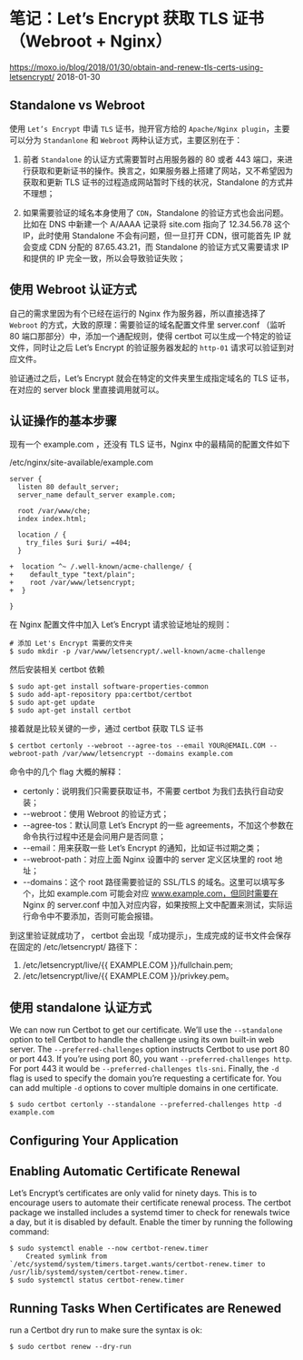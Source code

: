 笔记：Let’s Encrypt 获取 TLS 证书（Webroot + Nginx）
===

https://moxo.io/blog/2018/01/30/obtain-and-renew-tls-certs-using-letsencrypt/
2018-01-30

## Standalone vs Webroot

使用 `Let’s Encrypt` 申请 `TLS` 证书，抛开官方给的 `Apache/Nginx plugin`，主要可以分为 `Standanlone` 和 `Webroot` 两种认证方式，主要区别在于：

1. 前者 `Standalone` 的认证方式需要暂时占用服务器的 80 或者 443 端口，来进行获取和更新证书的操作。换言之，如果服务器上搭建了网站，又不希望因为获取和更新 TLS 证书的过程造成网站暂时下线的状况，Standalone 的方式并不理想；

2. 如果需要验证的域名本身使用了 `CDN`，Standalone 的验证方式也会出问题。比如在 DNS 中新建一个 A/AAAA 记录将 site.com 指向了 12.34.56.78 这个 IP，此时使用 Standalone 不会有问题，但一旦打开 CDN，很可能首先 IP 就会变成 CDN 分配的 87.65.43.21，而 Standalone 的验证方式又需要请求 IP 和提供的 IP 完全一致，所以会导致验证失败；

## 使用 Webroot 认证方式

自己的需求里因为有个已经在运行的 Nginx 作为服务器，所以直接选择了 `Webroot` 的方式，大致的原理：需要验证的域名配置文件里 server.conf （监听 80 端口那部分）中，添加一个通配规则，使得 certbot 可以生成一个特定的验证文件，同时让之后 Let’s Encrypt 的验证服务器发起的 `http-01` 请求可以验证到对应文件。

验证通过之后，Let’s Encrypt 就会在特定的文件夹里生成指定域名的 TLS 证书，在对应的 server block 里直接调用就可以。

## 认证操作的基本步骤

现有一个 example.com ，还没有 TLS 证书，Nginx 中的最精简的配置文件如下

/etc/nginx/site-available/example.com

```
server {
  listen 80 default_server;
  server_name default_server example.com;
  
  root /var/www/che;
  index index.html;
  
  location / {
    try_files $uri $uri/ =404;   
  }

+  location ^~ /.well-known/acme-challenge/ {
+    default_type "text/plain";
+    root /var/www/letsencrypt;
+  }

}
```

在 Nginx 配置文件中加入 Let’s Encrypt 请求验证地址的规则：

	# 添加 Let's Encrypt 需要的文件夹
	$ sudo mkdir -p /var/www/letsencrypt/.well-known/acme-challenge

然后安装相关 certbot 依赖

	$ sudo apt-get install software-properties-common
	$ sudo add-apt-repository ppa:certbot/certbot
	$ sudo apt-get update
	$ sudo apt-get install certbot

接着就是比较关键的一步，通过 certbot 获取 TLS 证书

	$ certbot certonly --webroot --agree-tos --email YOUR@EMAIL.COM --webroot-path /var/www/letsencrypt --domains example.com

命令中的几个 flag 大概的解释：

* certonly：说明我们只需要获取证书，不需要 certbot 为我们去执行自动安装；
* --webroot：使用 Webroot 的验证方式；
* --agree-tos：默认同意 Let’s Encrypt 的一些 agreements，不加这个参数在命令执行过程中还是会问用户是否同意；
* --email：用来获取一些 Let’s Encrypt 的通知，比如证书过期之类；
* --webroot-path：对应上面 Nginx 设置中的 server 定义区块里的 root 地址；
* --domains：这个 root 路径需要验证的 SSL/TLS 的域名。这里可以填写多个，比如 example.com 可能会对应 www.example.com，但同时需要在 Nginx 的 server.conf 中加入对应内容，如果按照上文中配置来测试，实际运行命令中不要添加，否则可能会报错。


到这里验证就成功了， certbot 会出现「成功提示」，生成完成的证书文件会保存在固定的 /etc/letsencrypt/ 路径下：

1. /etc/letsencrypt/live/{{ EXAMPLE.COM }}/fullchain.pem;
2. /etc/letsencrypt/live/{{ EXAMPLE.COM }}/privkey.pem。

## 使用 standalone 认证方式

We can now run Certbot to get our certificate. We’ll use the `--standalone` option to tell Certbot to handle the challenge using its own built-in web server. The `--preferred-challenges` option instructs Certbot to use port 80 or port 443. If you’re using port 80, you want `--preferred-challenges http`. For port 443 it would be `--preferred-challenges tls-sni`. Finally, the `-d` flag is used to specify the domain you’re requesting a certificate for. You can add multiple `-d` options to cover multiple domains in one certificate.

	$ sudo certbot certonly --standalone --preferred-challenges http -d example.com

## Configuring Your Application

##  Enabling Automatic Certificate Renewal

Let’s Encrypt’s certificates are only valid for ninety days. This is to encourage users to automate their certificate renewal process. The certbot package we installed includes a systemd timer to check for renewals twice a day, but it is disabled by default. Enable the timer by running the following command:

	$ sudo systemctl enable --now certbot-renew.timer
		Created symlink from `/etc/systemd/system/timers.target.wants/certbot-renew.timer to /usr/lib/systemd/system/certbot-renew.timer.
	$ sudo systemctl status certbot-renew.timer

## Running Tasks When Certificates are Renewed

run a Certbot dry run to make sure the syntax is ok:

	$ sudo certbot renew --dry-run
